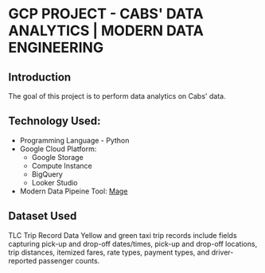 # GCP PROJECT - CABS' DATA ANALYTICS | MODERN DATA ENGINEERING
## Introduction
The goal of this project is to perform data analytics on Cabs' data.

## Technology Used: 
- Programming Language - Python
- Google Cloud Platform:
  - Google Storage
  - Compute Instance
  - BigQuery
  - Looker Studio
- Modern Data Pipeine Tool: [Mage](https://www.mage.ai/)

## Dataset Used
TLC Trip Record Data
Yellow and green taxi trip records include fields capturing pick-up and drop-off dates/times, pick-up and drop-off locations, trip distances, itemized fares, rate types, payment types, and driver-reported passenger counts. 
